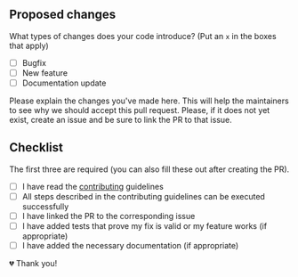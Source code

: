 ## Proposed changes

What types of changes does your code introduce? (Put an `x` in the boxes that apply)

- [ ] Bugfix
- [ ] New feature
- [ ] Documentation update

Please explain the changes you've made here. This will help the maintainers to see why we should accept this pull request. Please, if it does not yet exist, create an issue and be sure to link the PR to that issue.

## Checklist

The first three are required (you can also fill these out after creating the PR).

- [ ] I have read the [contributing](./CONTRIBUTING.md) guidelines
- [ ] All steps described in the contributing guidelines can be executed successfully
- [ ] I have linked the PR to the corresponding issue
- [ ] I have added tests that prove my fix is valid or my feature works (if appropriate)
- [ ] I have added the necessary documentation (if appropriate)

💔 Thank you!
